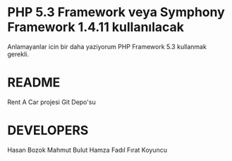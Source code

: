 PHP 5.3 Framework veya Symphony Framework 1.4.11 kullanılacak
=======================================================

Anlamayanlar icin bir daha yaziyorum PHP Framework 5.3 kullanmak gerekli.

README
==========

Rent A Car projesi Git Depo'su

DEVELOPERS
==========
Hasan Bozok
Mahmut Bulut
Hamza Fadıl
Fırat Koyuncu